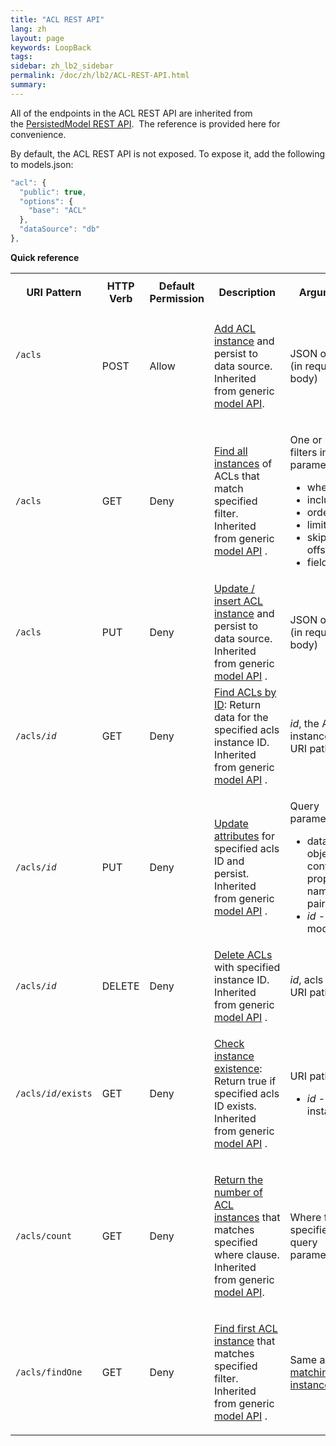 ```yaml
---
title: "ACL REST API"
lang: zh
layout: page
keywords: LoopBack
tags:
sidebar: zh_lb2_sidebar
permalink: /doc/zh/lb2/ACL-REST-API.html
summary:
---
```


All of the endpoints in the ACL REST API are inherited from the [PersistedModel REST API](/doc/{{page.lang}}/lb2/PersistedModel-REST-API.html).  The reference is provided here for convenience.

By default, the ACL REST API is not exposed. To expose it, add the following to models.json:

```js
"acl": {
  "public": true,
  "options": {
    "base": "ACL"
  },
  "dataSource": "db"
},
```

**Quick reference**

<table>
  <tbody>
    <tr>
      <th>
        <p>URI Pattern</p>
      </th>
      <th>HTTP Verb</th>
      <th>Default Permission</th>
      <th>Description</th>
      <th>Arguments</th>
    </tr>
    <tr>
      <td>
        <p><code>/acls</code></p>
        <div style="width:120px;">
          <p>&nbsp;</p>
        </div>
      </td>
      <td>POST</td>
      <td>Allow</td>
      <td>
        <p><a href="http://docs.strongloop.com/display/DOC/Model+REST+API#ModelRESTAPI-Addmodelinstance" class="external-link" rel="nofollow">Add ACL instance</a> and persist to data source. Inherited from generic <a href="/doc/{{page.lang}}/lb2/PersistedModel-REST-API.html">model API</a>.</p>
      </td>
      <td>JSON object (in request body)</td>
    </tr>
    <tr>
      <td><code>/acls</code></td>
      <td>GET</td>
      <td>Deny</td>
      <td><a href="http://docs.strongloop.com/display/DOC/Model+REST+API#ModelRESTAPI-Findmatchinginstances" class="external-link" rel="nofollow">Find all instances</a> of ACLs that match specified filter. Inherited from generic <a href="/doc/{{page.lang}}/lb2/PersistedModel-REST-API.html">model API</a>&nbsp;.</td>
      <td>
        <p>One or more filters in query parameters:</p>
        <ul>
          <li>where</li>
          <li>include</li>
          <li>order</li>
          <li>limit</li>
          <li>skip / offset</li>
          <li>fields</li>
        </ul>
      </td>
    </tr>
    <tr>
      <td><code>/acls</code></td>
      <td>PUT</td>
      <td>Deny</td>
      <td><a href="http://docs.strongloop.com/display/DOC/Model+REST+API#ModelRESTAPI-Update/insertinstance" class="external-link" rel="nofollow">Update / insert ACL instance</a> and persist to data source. Inherited from generic <a href="/doc/{{page.lang}}/lb2/PersistedModel-REST-API.html">model API</a>&nbsp;.</td>
      <td>JSON object (in request body)</td>
    </tr>
    <tr>
      <td><code>/acls/<em>id</em></code></td>
      <td>GET</td>
      <td>Deny</td>
      <td><a href="http://docs.strongloop.com/display/DOC/Model+REST+API#ModelRESTAPI-FindinstancebyID" class="external-link" rel="nofollow">Find ACLs by ID</a>: Return data for the specified acls instance ID. Inherited from generic <a href="/doc/{{page.lang}}/lb2/PersistedModel-REST-API.html">model API</a>&nbsp;.</td>
      <td><em>id</em>, the ACL instance ID (in URI path)</td>
    </tr>
    <tr>
      <td><code>/acls/<em>id</em></code></td>
      <td>PUT</td>
      <td>Deny</td>
      <td><a href="http://docs.strongloop.com/display/DOC/Model+REST+API#ModelRESTAPI-Updatemodelinstanceattributes" class="external-link" rel="nofollow">Update attributes</a> for specified acls ID and persist. Inherited from generic <a href="/doc/{{page.lang}}/lb2/PersistedModel-REST-API.html">model API</a>&nbsp;.</td>
      <td>
        <p>Query parameters:</p>
        <ul>
          <li>data&nbsp;- An object containing property name/value pairs</li>
          <li><em>id</em>&nbsp;- The model id</li>
        </ul>
      </td>
    </tr>
    <tr>
      <td><code>/acls/<em>id</em></code></td>
      <td>DELETE</td>
      <td>Deny</td>
      <td><a href="http://docs.strongloop.com/display/DOC/Model+REST+API#ModelRESTAPI-Deletemodelinstance" class="external-link" rel="nofollow">Delete ACLs</a> with specified instance ID. Inherited from generic <a href="/doc/{{page.lang}}/lb2/PersistedModel-REST-API.html">model API</a>&nbsp;.</td>
      <td><em>id</em>, acls ID<em> </em>(in URI path)</td>
    </tr>
    <tr>
      <td><code>/acls/<em>id</em>/exists</code></td>
      <td>GET</td>
      <td>Deny</td>
      <td>
        <p><a href="http://docs.strongloop.com/display/DOC/Model+REST+API#ModelRESTAPI-Checkinstanceexistence" class="external-link" rel="nofollow">Check instance existence</a>: Return true if specified acls ID exists. Inherited from generic <a href="/doc/{{page.lang}}/lb2/PersistedModel-REST-API.html">model API</a>&nbsp;.</p>
      </td>
      <td>
        <p>URI path:</p>
        <ul>
          <li><em>id</em> - Model instance ID</li>
        </ul>
      </td>
    </tr>
    <tr>
      <td><code>/acls/count</code></td>
      <td>GET</td>
      <td>Deny</td>
      <td>
        <p><a href="http://docs.strongloop.com/display/DOC/Model+REST+API#ModelRESTAPI-Getinstancecount" class="external-link" rel="nofollow">Return the number of ACL instances</a>&nbsp;that matches specified where clause. Inherited from generic <a href="/doc/{{page.lang}}/lb2/PersistedModel-REST-API.html">model API</a>.</p>
      </td>
      <td>Where filter specified in query parameter</td>
    </tr>
    <tr>
      <td><code>/acls/findOne</code></td>
      <td>GET</td>
      <td>Deny</td>
      <td>
        <p><a href="http://docs.strongloop.com/display/DOC/Model+REST+API#ModelRESTAPI-Findfirstinstance" class="external-link" rel="nofollow">Find first ACL instance</a> that matches specified filter. Inherited from generic <a href="/doc/{{page.lang}}/lb2/PersistedModel-REST-API.html">model API</a>&nbsp;.</p>
      </td>
      <td>Same as <a href="http://docs.strongloop.com/display/DOC/Model+REST+API#ModelRESTAPI-Findmatchinginstances" class="external-link" rel="nofollow">Find matching instances</a>.</td>
    </tr>
  </tbody>
</table>
